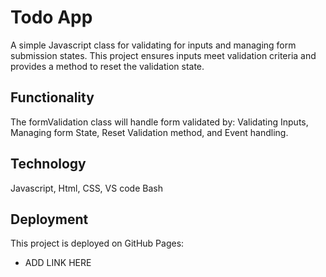# Todo App
A simple Javascript class for validating for inputs and managing form submission states. This project ensures inputs meet validation criteria and provides a method to reset the validation state.

## Functionality

The formValidation class will handle form validated by: Validating Inputs, Managing form State, Reset Validation method, and Event handling.

## Technology

Javascript, Html, CSS, VS code Bash

## Deployment

This project is deployed on GitHub Pages:

- ADD LINK HERE
